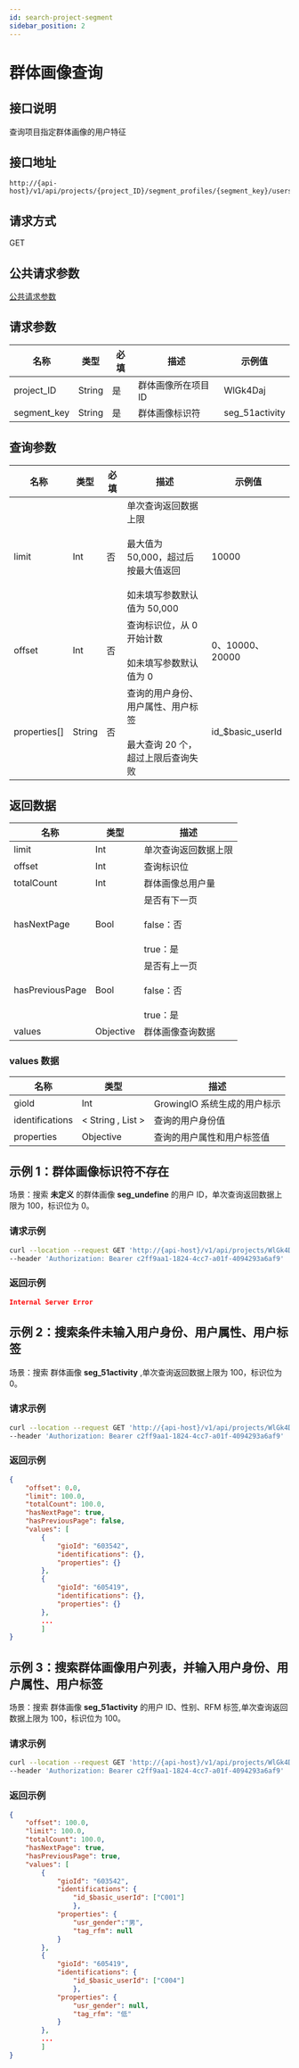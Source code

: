 ```yaml
---
id: search-project-segment
sidebar_position: 2
---
```


# 群体画像查询

## 接口说明

查询项目指定群体画像的用户特征

## 接口地址

```
http://{api-host}/v1/api/projects/{project_ID}/segment_profiles/{segment_key}/users
```

## 请求方式

GET

## 公共请求参数

[公共请求参数](../../open-api#公共请求参数)

## 请求参数

| 名称        | 类型   | 必填 | 描述                | 示例值         |
| ----------- | ------ | ---- | ------------------- | -------------- |
| project_ID  | String | 是   | 群体画像所在项目 ID | WlGk4Daj       |
| segment_key | String | 是   | 群体画像标识符      | seg_51activity |

## 查询参数

| 名称         | 类型   | 必填 | 描述                                                                                                 | 示例值            |
| ------------ | ------ | ---- | ---------------------------------------------------------------------------------------------------- | ----------------- |
| limit        | Int    | 否   | 单次查询返回数据上限<br></br>最大值为 50,000，超过后按最大值返回<br></br>如未填写参数默认值为 50,000 | 10000             |
| offset       | Int    | 否   | 查询标识位，从 0 开始计数<br></br>如未填写参数默认值为 0                                             | 0、10000、20000   |
| properties[] | String | 否   | 查询的用户身份、用户属性、用户标签<br></br>最大查询 20 个，超过上限后查询失败                        | id\_$basic_userId |

## 返回数据

| 名称            | 类型      | 描述                                            |
| --------------- | --------- | ----------------------------------------------- |
| limit           | Int       | 单次查询返回数据上限                            |
| offset          | Int       | 查询标识位                                      |
| totalCount      | Int       | 群体画像总用户量                                |
| hasNextPage     | Bool      | 是否有下一页<br></br>false：否<br></br>true：是 |
| hasPreviousPage | Bool      | 是否有上一页<br></br>false：否<br></br>true：是 |
| values          | Objective | 群体画像查询数据                                |

### values 数据

| 名称            | 类型              | 描述                         |
| --------------- | ----------------- | ---------------------------- |
| gioId           | Int               | GrowingIO 系统生成的用户标示 |
| identifications | < String , List > | 查询的用户身份值             |
| properties      | Objective         | 查询的用户属性和用户标签值   |

## 示例 1：群体画像标识符不存在

场景：搜索 **未定义** 的群体画像 **seg_undefine** 的用户 ID，单次查询返回数据上限为 100，标识位为 0。

### 请求示例

```bash
curl --location --request GET 'http://{api-host}/v1/api/projects/WlGk4Daj/segment_profiles/seg_undefine/users?limit=100&offset=0&properties[]=ids_$basic_userId'
--header 'Authorization: Bearer c2ff9aa1-1824-4cc7-a01f-4094293a6af9'
```

### 返回示例

```json
Internal Server Error
```

## 示例 2：搜索条件未输入用户身份、用户属性、用户标签

场景：搜索 群体画像 **seg_51activity** ,单次查询返回数据上限为 100，标识位为 0。

### 请求示例

```bash
curl --location --request GET 'http://{api-host}/v1/api/projects/WlGk4Daj/segment_profiles/seg_51activity/users?limit=100&offset=0'
--header 'Authorization: Bearer c2ff9aa1-1824-4cc7-a01f-4094293a6af9'
```

### 返回示例

```json
{
    "offset": 0.0,
    "limit": 100.0,
    "totalCount": 100.0,
    "hasNextPage": true,
    "hasPreviousPage": false,
    "values": [
        {
            "gioId": "603542",
            "identifications": {},
            "properties": {}
        },
        {
            "gioId": "605419",
            "identifications": {},
            "properties": {}
        },
        ...
        ]
}
```

## 示例 3：搜索群体画像用户列表，并输入用户身份、用户属性、用户标签

场景：搜索 群体画像 **seg_51activity** 的用户 ID、性别、RFM 标签,单次查询返回数据上限为 100，标识位为 100。

### 请求示例

```bash
curl --location --request GET 'http://{api-host}/v1/api/projects/WlGk4Daj/segment_profiles/seg_51activity/users?limit=100&offset=100&properties[]=ids_$basic_userId&properties[]=usr_gender&properties[]=tag_rfm'
--header 'Authorization: Bearer c2ff9aa1-1824-4cc7-a01f-4094293a6af9'
```

### 返回示例

```json
{
    "offset": 100.0,
    "limit": 100.0,
    "totalCount": 100.0,
    "hasNextPage": true,
    "hasPreviousPage": true,
    "values": [
        {
            "gioId": "603542",
            "identifications": {
                "id_$basic_userId": ["C001"]
                },
            "properties": {
                "usr_gender":"男",
                "tag_rfm": null
            }
        },
        {
            "gioId": "605419",
            "identifications": {
                "id_$basic_userId": ["C004"]
                },
            "properties": {
                "usr_gender": null,
                "tag_rfm": "低"
            }
        },
        ...
        ]
}
```
